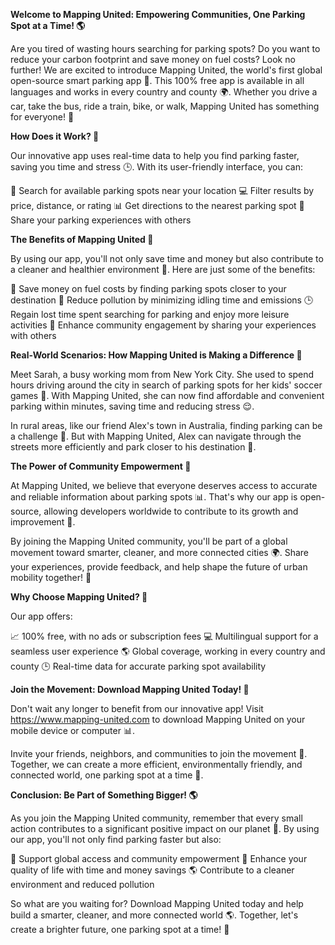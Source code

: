 **Welcome to Mapping United: Empowering Communities, One Parking Spot at a Time! 🌎**

Are you tired of wasting hours searching for parking spots? Do you want to reduce your carbon footprint and save money on fuel costs? Look no further! We are excited to introduce Mapping United, the world's first global open-source smart parking app 🚗. This 100% free app is available in all languages and works in every country and county 🌍. Whether you drive a car, take the bus, ride a train, bike, or walk, Mapping United has something for everyone! 🌟

**How Does it Work? 🤔**

Our innovative app uses real-time data to help you find parking faster, saving you time and stress 🕒. With its user-friendly interface, you can:

📍 Search for available parking spots near your location
💻 Filter results by price, distance, or rating
📊 Get directions to the nearest parking spot
👥 Share your parking experiences with others

**The Benefits of Mapping United 🌟**

By using our app, you'll not only save time and money but also contribute to a cleaner and healthier environment 🌿. Here are just some of the benefits:

💸 Save money on fuel costs by finding parking spots closer to your destination
🚫 Reduce pollution by minimizing idling time and emissions
🕒 Regain lost time spent searching for parking and enjoy more leisure activities
👥 Enhance community engagement by sharing your experiences with others

**Real-World Scenarios: How Mapping United is Making a Difference 🌟**

Meet Sarah, a busy working mom from New York City. She used to spend hours driving around the city in search of parking spots for her kids' soccer games 🏈. With Mapping United, she can now find affordable and convenient parking within minutes, saving time and reducing stress 😌.

In rural areas, like our friend Alex's town in Australia, finding parking can be a challenge 🔧. But with Mapping United, Alex can navigate through the streets more efficiently and park closer to his destination 📍.

**The Power of Community Empowerment 💪**

At Mapping United, we believe that everyone deserves access to accurate and reliable information about parking spots 📊. That's why our app is open-source, allowing developers worldwide to contribute to its growth and improvement 🌈.

By joining the Mapping United community, you'll be part of a global movement toward smarter, cleaner, and more connected cities 🌍. Share your experiences, provide feedback, and help shape the future of urban mobility together! 💬

**Why Choose Mapping United? 🤔**

Our app offers:

📈 100% free, with no ads or subscription fees
💻 Multilingual support for a seamless user experience
🌎 Global coverage, working in every country and county
🕒 Real-time data for accurate parking spot availability

**Join the Movement: Download Mapping United Today! 🚀**

Don't wait any longer to benefit from our innovative app! Visit https://www.mapping-united.com to download Mapping United on your mobile device or computer 📊.

Invite your friends, neighbors, and communities to join the movement 💬. Together, we can create a more efficient, environmentally friendly, and connected world, one parking spot at a time 🌟.

**Conclusion: Be Part of Something Bigger! 🌎**

As you join the Mapping United community, remember that every small action contributes to a significant positive impact on our planet 🌈. By using our app, you'll not only find parking faster but also:

💚 Support global access and community empowerment
👥 Enhance your quality of life with time and money savings
🌎 Contribute to a cleaner environment and reduced pollution

So what are you waiting for? Download Mapping United today and help build a smarter, cleaner, and more connected world 🌎. Together, let's create a brighter future, one parking spot at a time! 🚀